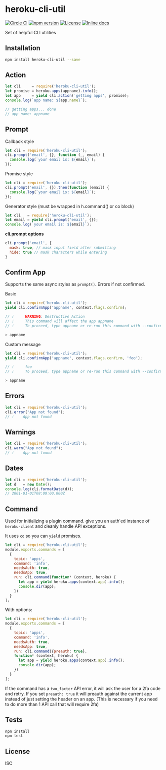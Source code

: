 # heroku-cli-util

[![Circle CI](https://circleci.com/gh/heroku/heroku-cli-util/tree/master.svg?style=svg)](https://circleci.com/gh/heroku/heroku-cli-util/tree/master)
[![npm version](https://badge.fury.io/js/heroku-cli-util.svg)](http://badge.fury.io/js/heroku-cli-util)
[![License](https://img.shields.io/npm/l/heroku-cli-util.svg)](./LICENSE)
[![Inline docs](http://inch-ci.org/github/heroku/heroku-cli-util.svg?branch=master)](http://inch-ci.org/github/heroku/heroku-cli-util)

Set of helpful CLI utilities

## Installation

```sh
npm install heroku-cli-util --save
```

## Action

```js
let cli     = require('heroku-cli-util');
let promise = heroku.apps(appname).info();
let app     = yield cli.action('getting apps', promise);
console.log(`app name: ${app.name}`);

// getting apps... done
// app name: appname
```

## Prompt

Callback style

```js
let cli = require('heroku-cli-util');
cli.prompt('email', {}, function (_, email) {
  console.log(`your email is: ${email}`);
});
```

Promise style

```js
let cli = require('heroku-cli-util');
cli.prompt('email', {}).then(function (email) {
  console.log(`your email is: ${email}`);
});
```

Generator style (must be wrapped in h.command() or co block)

```js
let cli   = require('heroku-cli-util');
let email = yield cli.prompt('email', {});
console.log(`your email is: ${email}`);
```

**cli.prompt options**

```js
cli.prompt('email', {
  mask: true, // mask input field after submitting
  hide: true // mask characters while entering
}
```

## Confirm App

Supports the same async styles as `prompt()`. Errors if not confirmed.

Basic

```js
let cli = require('heroku-cli-util');
yield cli.confirmApp('appname', context.flags.confirm);

// !     WARNING: Destructive Action
// !     This command will affect the app appname
// !     To proceed, type appname or re-run this command with --confirm appname

> appname
```

Custom message

```js
let cli = require('heroku-cli-util');
yield cli.confirmApp('appname', context.flags.confirm, 'foo');

// !     foo
// !     To proceed, type appname or re-run this command with --confirm appname

> appname
```

## Errors

```js
let cli = require('heroku-cli-util');
cli.error("App not found");
// !    App not found
```

## Warnings

```js
let cli = require('heroku-cli-util');
cli.warn("App not found");
// !    App not found
```

## Dates

```js
let cli = require('heroku-cli-util');
let d   = new Date();
console.log(cli.formatDate(d));
// 2001-01-01T08:00:00.000Z
```

## Command

Used for initializing a plugin command.
give you an auth'ed instance of `heroku-client` and cleanly handle API exceptions.

It uses `co` so you can `yield` promises.

```js
let cli = require('heroku-cli-util');
module.exports.commands = [
  {
    topic: 'apps',
    command: 'info',
    needsAuth: true,
    needsApp: true,
    run: cli.command(function* (context, heroku) {
      let app = yield heroku.apps(context.app).info();
      console.dir(app);
    })
  }
];
```

With options:

```js
let cli = require('heroku-cli-util');
module.exports.commands = [
  {
    topic: 'apps',
    command: 'info',
    needsAuth: true,
    needsApp: true,
    run: cli.command({preauth: true},
    function* (context, heroku) {
      let app = yield heroku.apps(context.app).info();
      console.dir(app);
    })
  }
];
```

If the command has a `two_factor` API error, it will ask the user for a 2fa code and retry.
If you set `preauth: true` it will preauth against the current app instead of just setting the header on an app. (This is necessary if you need to do more than 1 API call that will require 2fa)

## Tests

```sh
npm install
npm test
```

## License

ISC
